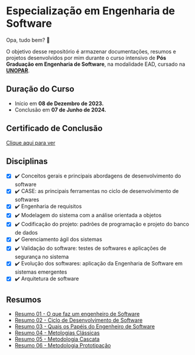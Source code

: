 # Especialização em Engenharia de Software 
Opa, tudo bem? 🙂

O objetivo desse repositório é armazenar documentações, resumos e projetos desenvolvidos por mim durante o curso intensivo de **Pós Graduação em Engenharia de Software**, na modalidade EAD, cursado na [**UNOPAR**](https://www.unopar.com.br/).

## Duração do Curso
 - Início em **08 de Dezembro de 2023.**
 - Conclusão em **07 de Junho de 2024.**

## Certificado de Conclusão 
[Clique aqui para ver](https://kroton.platosedu.io/docs/visualizar/298.298.f6037b92534eaa7b2a6b2974d35354e0c835afc100c7431ad5c7ccffa155f711)

## Disciplinas 
- [x] ✔️ Conceitos gerais e principais abordagens de desenvolvimento do software
- [x] ✔️ CASE: as principais ferramentas no ciclo de desenvolvimento de softwares
- [x] ✔️ Engenharia de requisitos
- [x] ✔️ Modelagem do sistema com a análise orientada a objetos
- [x] ✔️ Codificação do projeto: padrões de programação e projeto do banco de dados
- [x] ✔️ Gerenciamento ágil dos sistemas
- [x] ✔️ Validação do software: testes de softwares e aplicações de segurança no sistema
- [x] ✔️ Evolução dos softwares: aplicação da Engenharia de Software em sistemas emergentes
- [x] ✔️ Arquitetura de software

## Resumos
- [Resumo 01 - O que faz um engenheiro de Software](https://github.com/BrunoRijo/Especializa-o-em-Engenharia-de-Software/blob/main/Resumos/Resumo%2001%20-%20O%20que%20faz%20um%20engenheiro%20de%20Software.md)
- [Resumo 02 - Ciclo de Desenvolvimento de Software](https://github.com/BrunoRijo/Especializa-o-em-Engenharia-de-Software/blob/main/Resumos/Resumo%2002%20-%20Ciclo%20de%20Desenvolvimento%20de%20Software.md)
- [Resumo 03 - Quais os Papéis do Engenheiro de Software](https://github.com/BrunoRijo/Especializa-o-em-Engenharia-de-Software/blob/main/Resumos/Resumo%2003%20-%20Quais%20os%20Pap%C3%A9is%20do%20Engenheiro%20de%20Software.md)
- [Resumo 04 - Metologias Clássicas](https://github.com/BrunoRijo/Especializa-o-em-Engenharia-de-Software/blob/main/Resumos/Resumo%2004%20-%20Metologias%20Classicas.md)
- [Resumo 05 - Metodologia Cascata](https://github.com/BrunoRijo/Especializa-o-em-Engenharia-de-Software/blob/main/Resumos/Resumo%2005%20-%20Metodologia%20Cascata.md)
- [Resumo 06 - Metodologia Prototipação](https://github.com/BrunoRijo/Especializa-o-em-Engenharia-de-Software/blob/main/Resumos/Resumo%2006%20-%20Metodologia%20Prototipa%C3%A7%C3%A3o.md)

